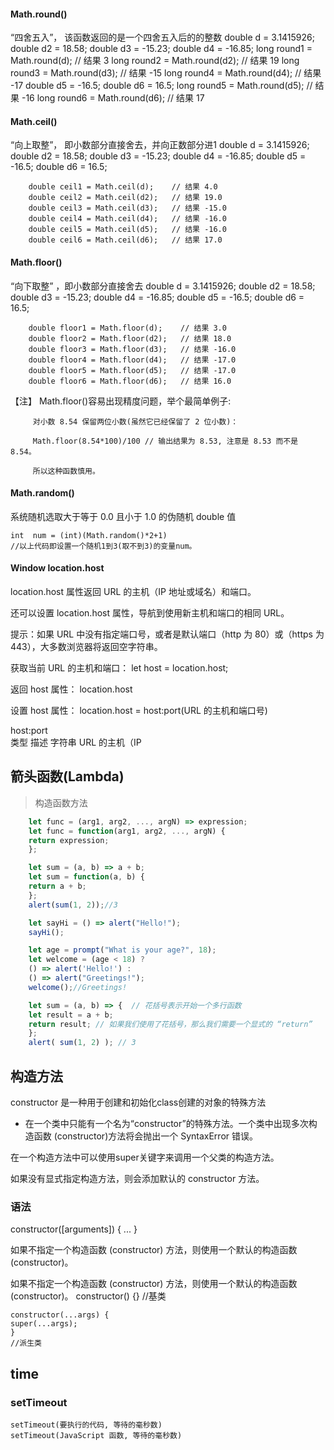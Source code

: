 
#### Math.round()  
“四舍五入”， 该函数返回的是一个四舍五入后的的整数
        double d = 3.1415926;
        double d2 = 18.58;
        double d3 = -15.23;
        double d4 = -16.85;
        long round1 = Math.round(d);    // 结果 3
        long round2 = Math.round(d2);   // 结果 19
        long round3 = Math.round(d3);   // 结果 -15
        long round4 = Math.round(d4);   // 结果 -17
        double d5 = -16.5;
        double d6 = 16.5;
        long round5 = Math.round(d5);   // 结果 -16
        long round6 = Math.round(d6);   // 结果 17


#### Math.ceil()  
“向上取整”， 即小数部分直接舍去，并向正数部分进1
        double d = 3.1415926;
        double d2 = 18.58;
        double d3 = -15.23;
        double d4 = -16.85;
        double d5 = -16.5;
        double d6 = 16.5;
        
        double ceil1 = Math.ceil(d);    // 结果 4.0
        double ceil2 = Math.ceil(d2);   // 结果 19.0
        double ceil3 = Math.ceil(d3);   // 结果 -15.0
        double ceil4 = Math.ceil(d4);   // 结果 -16.0
        double ceil5 = Math.ceil(d5);   // 结果 -16.0
        double ceil6 = Math.ceil(d6);   // 结果 17.0


#### Math.floor()  
“向下取整” ，即小数部分直接舍去
        double d = 3.1415926;
        double d2 = 18.58;
        double d3 = -15.23;
        double d4 = -16.85;
        double d5 = -16.5;
        double d6 = 16.5;
        
        double floor1 = Math.floor(d);    // 结果 3.0
        double floor2 = Math.floor(d2);   // 结果 18.0
        double floor3 = Math.floor(d3);   // 结果 -16.0
        double floor4 = Math.floor(d4);   // 结果 -17.0
        double floor5 = Math.floor(d5);   // 结果 -17.0
        double floor6 = Math.floor(d6);   // 结果 16.0
 
   【注】 Math.floor()容易出现精度问题，举个最简单例子:
 
         对小数 8.54 保留两位小数(虽然它已经保留了 2 位小数)：
 
         Math.floor(8.54*100)/100 // 输出结果为 8.53, 注意是 8.53 而不是 8.54。
 
         所以这种函数慎用。

#### Math.random()
系统随机选取大于等于 0.0 且小于 1.0 的伪随机 double 值

    int  num = (int)(Math.random()*2+1)
    //以上代码即设置一个随机1到3(取不到3)的变量num。

#### Window location.host
location.host 属性返回 URL 的主机（IP 地址或域名）和端口。

还可以设置 location.host 属性，导航到使用新主机和端口的相同 URL。

提示：如果 URL 中没有指定端口号，或者是默认端口（http 为 80）或（https 为 443），大多数浏览器将返回空字符串。

获取当前 URL 的主机和端口：
let host = location.host;

返回 host 属性：
location.host

设置 host 属性：
location.host = host:port(URL 的主机和端口号)


host:port	
类型	描述
字符串	URL 的主机（IP 

## 箭头函数(Lambda)
>构造函数方法
```js
    let func = (arg1, arg2, ..., argN) => expression;
    let func = function(arg1, arg2, ..., argN) {
    return expression;
    };

    let sum = (a, b) => a + b;
    let sum = function(a, b) {
    return a + b;
    };
    alert(sum(1, 2));//3

    let sayHi = () => alert("Hello!");
    sayHi();

    let age = prompt("What is your age?", 18);
    let welcome = (age < 18) ?
    () => alert('Hello!') :
    () => alert("Greetings!");
    welcome();//Greetings!

    let sum = (a, b) => {  // 花括号表示开始一个多行函数
    let result = a + b;
    return result; // 如果我们使用了花括号，那么我们需要一个显式的 “return”
    };
    alert( sum(1, 2) ); // 3
```

## 构造方法
constructor 是一种用于创建和初始化class创建的对象的特殊方法

- 在一个类中只能有一个名为“constructor”的特殊方法。一个类中出现多次构造函数 (constructor)方法将会抛出一个 SyntaxError 错误。

在一个构造方法中可以使用super关键字来调用一个父类的构造方法。

如果没有显式指定构造方法，则会添加默认的 constructor 方法。




### 语法
constructor([arguments]) { ... }

如果不指定一个构造函数 (constructor) 方法，则使用一个默认的构造函数 (constructor)。

如果不指定一个构造函数 (constructor) 方法，则使用一个默认的构造函数 (constructor)。
    constructor() {}
    //基类

    constructor(...args) {
    super(...args);
    }
    //派生类



## time

### setTimeout
    setTimeout(要执行的代码, 等待的毫秒数)
    setTimeout(JavaScript 函数, 等待的毫秒数)







